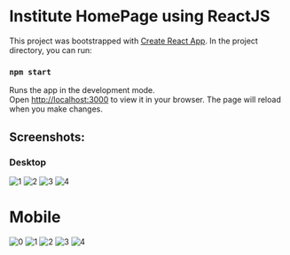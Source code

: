# Institute HomePage using ReactJS

This project was bootstrapped with [Create React App](https://github.com/facebook/create-react-app).
In the project directory, you can run:
### `npm start`

Runs the app in the development mode.\
Open [http://localhost:3000](http://localhost:3000) to view it in your browser.
The page will reload when you make changes.

## Screenshots:
### Desktop
![1](https://github.com/Sanchita2022/Home-Page-React-Task/blob/master/ss%201.png)
![2](https://github.com/Sanchita2022/Home-Page-React-Task/blob/master/ss%202.png)
![3](https://github.com/Sanchita2022/Home-Page-React-Task/blob/master/ss%203.png)
![4](https://github.com/Sanchita2022/Home-Page-React-Task/blob/master/ss%204.png)

# Mobile

![0](https://github.com/Sanchita2022/Home-Page-React-Task/blob/master/ss%20mobile.png)
![1](https://github.com/Sanchita2022/Home-Page-React-Task/blob/master/ss%20mobile%202.png)
![2](https://github.com/Sanchita2022/Home-Page-React-Task/blob/master/ss%20mobile%203.png)
![3](https://github.com/Sanchita2022/Home-Page-React-Task/blob/master/ss%20mobile%204.png)
![4](https://github.com/Sanchita2022/Home-Page-React-Task/blob/master/ss%20mobile%205.png)


